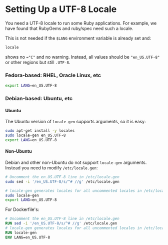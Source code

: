 # Setting Up a UTF-8 Locale

You need a UTF-8 locale to run some Ruby applications.
For example, we have found that RubyGems and ruby/spec need such a locale.

This is not needed if the `$LANG` environment variable is already set and:

```bash
locale
```

shows no `="C"` and no warning.
Instead, all values should be `"en_US.UTF-8"` or other regions but still `.UTF-8`.

### Fedora-based: RHEL, Oracle Linux, etc

```bash
export LANG=en_US.UTF-8
```

### Debian-based: Ubuntu, etc

#### Ubuntu

The Ubuntu version of `locale-gen` supports arguments, so it is easy:
```bash
sudo apt-get install -y locales
sudo locale-gen en_US.UTF-8
export LANG=en_US.UTF-8
```

#### Non-Ubuntu

Debian and other non-Ubuntu do not support `locale-gen` arguments.
Instead you need to modify `/etc/locale.gen`:
```bash
# Uncomment the en_US.UTF-8 line in /etc/locale.gen
sudo sed -i '/en_US.UTF-8/s/^# //g' /etc/locale.gen

# locale-gen generates locales for all uncommented locales in /etc/locale.gen
sudo locale-gen
export LANG=en_US.UTF-8
```

For Dockerfile's:

```dockerfile
# Uncomment the en_US.UTF-8 line in /etc/locale.gen
RUN sed -i '/en_US.UTF-8/s/^# //g' /etc/locale.gen
# locale-gen generates locales for all uncommented locales in /etc/locale.gen
RUN locale-gen
ENV LANG=en_US.UTF-8
```
